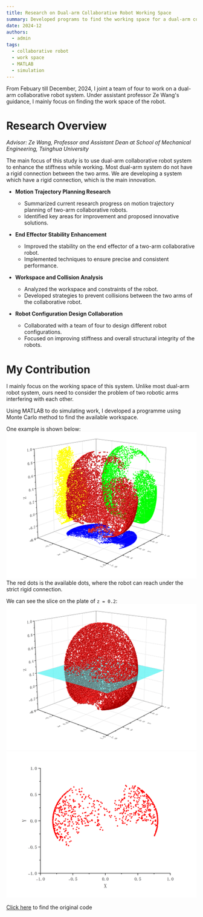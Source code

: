 ```yaml
---
title: Research on Dual-arm Collaborative Robot Working Space
summary: Developed programs to find the working space for a dual-arm collaborative robot system
date: 2024-12
authors:
  - admin
tags:
  - collaborative robot
  - work space
  - MATLAB
  - simulation
---
```


From Febuary till December, 2024, I joint a team of four to work on a dual-arm collaborative robot system. 
Under assistant professor Ze Wang's guidance, I mainly focus on finding the work space of the robot.

# Research Overview
*Advisor: Ze Wang, Professor and Assistant Dean at School of Mechanical Engineering, Tsinghua University*

The main focus of this study is to use dual-arm collaborative robot system to enhance the stiffness while working. Most dual-arm system do not have a rigid connection between the two arms. We are developing a system which have a rigid connection, which is the main innovation.

- **Motion Trajectory Planning Research**
  - Summarized current research progress on motion trajectory planning of two-arm collaborative robots.
  - Identified key areas for improvement and proposed innovative solutions.

- **End Effector Stability Enhancement**
  - Improved the stability on the end effector of a two-arm collaborative robot.
  - Implemented techniques to ensure precise and consistent performance.

- **Workspace and Collision Analysis**
  - Analyzed the workspace and constraints of the robot.
  - Developed strategies to prevent collisions between the two arms of the collaborative robot.

- **Robot Configuration Design Collaboration**
  - Collaborated with a team of four to design different robot configurations.
  - Focused on improving stiffness and overall structural integrity of the robots.

# My Contribution
I mainly focus on the working space of this system. Unlike most dual-arm robot system, ours need to consider the problem of two robotic arms interfering with each other.

Using MATLAB to do simulating work, I developed a programme using Monte Carlo method to find the available workspace.

One example is shown below:
![Example Picture](mood2-0.6.png)
The red dots is the available dots, where the robot can reach under the strict rigid connection.

We can see the slice on the plate of `z = 0.2`:
![Example Picture](mood1-0.3-0.2slice.png)
![Example Picture](mood2-0.6-0.2section.png)

[Click here](https://cloud.tsinghua.edu.cn/d/ea81f9defecc4959af53/) to find the original code